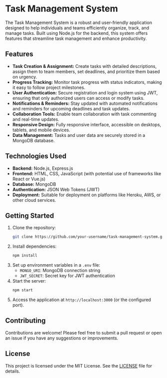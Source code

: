 
# Task Management System

The Task Management System is a robust and user-friendly application designed to help individuals and teams efficiently organize, track, and manage tasks. Built using Node.js for the backend, this system offers features that streamline task management and enhance productivity.

## Features
- **Task Creation & Assignment:** Create tasks with detailed descriptions, assign them to team members, set deadlines, and prioritize them based on urgency.
- **Progress Tracking:** Monitor task progress with status indicators, making it easy to follow project milestones.
- **User Authentication:** Secure registration and login system using JWT, ensuring that only authorized users can access or modify tasks.
- **Notifications & Reminders:** Stay updated with automated notifications and reminders for upcoming deadlines and task updates.
- **Collaboration Tools:** Enable team collaboration with task commenting and real-time updates.
- **Responsive Design:** Fully responsive interface, accessible on desktops, tablets, and mobile devices.
- **Data Management:** Tasks and user data are securely stored in a MongoDB database.

## Technologies Used
- **Backend:** Node.js, Express.js
- **Frontend:** HTML, CSS, JavaScript (with potential use of frameworks like React or Vue.js)
- **Database:** MongoDB
- **Authentication:** JSON Web Tokens (JWT)
- **Deployment:** Suitable for deployment on platforms like Heroku, AWS, or other cloud services.

## Getting Started
1. Clone the repository:
   ```bash
   git clone https://github.com/your-username/task-management-system.git
   ```
2. Install dependencies:
   ```bash
   npm install
   ```
3. Set up environment variables in a `.env` file:
   - `MONGO_URI`: MongoDB connection string
   - `JWT_SECRET`: Secret key for JWT authentication
4. Start the server:
   ```bash
   npm start
   ```
5. Access the application at `http://localhost:3000` (or the configured port).

## Contributing
Contributions are welcome! Please feel free to submit a pull request or open an issue if you have any suggestions or improvements.

## License
This project is licensed under the MIT License. See the [LICENSE](LICENSE) file for details.
